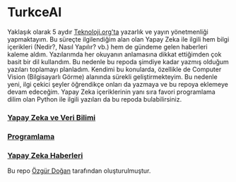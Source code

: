# TurkceAI

Yaklaşık olarak 5 aydır [Teknoloji.org'ta](https://teknoloji.org/) yazarlık ve yayın yönetmenliği yapmaktayım. Bu süreçte ilgilendiğim alan olan Yapay Zeka ile ilgili hem bilgi içerikleri (Nedir?, Nasıl Yapılır? vb.) hem de gündeme gelen haberleri kaleme aldım. Yazılarımda her okuyanın anlamasına dikkat ettiğimden çok basit bir dil kullandım. Bu nedenle bu repoda şimdiye kadar yazmış olduğum yazıları toplamayı planladım. Kendimi bu konularda, özellikle de Computer Vision (Bilgisayarlı Görme) alanında sürekli geliştirmekteyim. Bu nedenle yeni, ilgi çekici şeyler öğrendikçe onları da yazmaya ve bu repoya eklemeye devam edeceğim. Yapay Zeka içeriklerinin yanı sıra favori programlama dilim olan Python ile ilgili yazıları da bu repoda bulabilirsiniz.

### [Yapay Zeka ve Veri Bilimi](https://github.com/ozgurdogan646/TurkceAI/tree/main/I-%20Yapay%20Zeka%20ve%20Veri%20Bilimi)

### [Programlama](https://github.com/ozgurdogan646/TurkceAI/tree/main/II-%20Programlama)

### [Yapay Zeka Haberleri](https://github.com/ozgurdogan646/TurkceAI/tree/main/III-%20Yapay%20Zeka%20Haberleri)


Bu repo [Özgür Doğan](https://github.com/ozgurdogan646) tarafından oluşturulmuştur.
